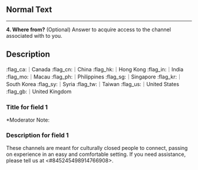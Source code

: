 ## Normal Text

- - - - - - - - - - - - 
**4. Where from?** (Optional)
Answer to acquire access to the channel associated with to you.


## Description

:flag_ca:｜Canada
:flag_cn:｜China
:flag_hk:｜Hong Kong
:flag_in:｜India
:flag_mo:｜Macau
:flag_ph:｜Philippines
:flag_sg:｜Singapore
:flag_kr:｜South Korea
:flag_sy:｜Syria
:flag_tw:｜Taiwan
:flag_us:｜United States
:flag_gb:｜United Kingdom


### Title for field 1

*Moderator Note:


### Description for field 1

These channels are meant for culturally closed people to connect, passing on experience in an easy and comfortable setting. If you need assistance, please tell us at <#845245498914766908>. 
